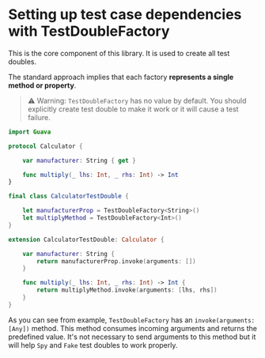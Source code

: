 # Setting up test case dependencies with TestDoubleFactory

This is the core component of this library. It is used to create all test doubles.

The standard approach implies that each factory **represents a single method or property**.

> ⚠️ Warning: `TestDoubleFactory` has no value by default. You should explicitly create test double to make it work or it will cause a test failure.

```swift
import Guava

protocol Calculator {

    var manufacturer: String { get }

    func multiply(_ lhs: Int, _ rhs: Int) -> Int
}

final class CalculatorTestDouble {

    let manufacturerProp = TestDoubleFactory<String>()
    let multiplyMethod = TestDoubleFactory<Int>()
}

extension CalculatorTestDouble: Calculator {

    var manufacturer: String {
        return manufacturerProp.invoke(arguments: [])
    }

    func multiply(_ lhs: Int, _ rhs: Int) -> Int {
        return multiplyMethod.invoke(arguments: [lhs, rhs])
    }
}
```

As you can see from example, `TestDoubleFactory` has an `invoke(arguments: [Any])` method. This method consumes incoming arguments and returns the predefined value. It's not necessary to send arguments to this method but it will help `Spy` and `Fake` test doubles to work properly.